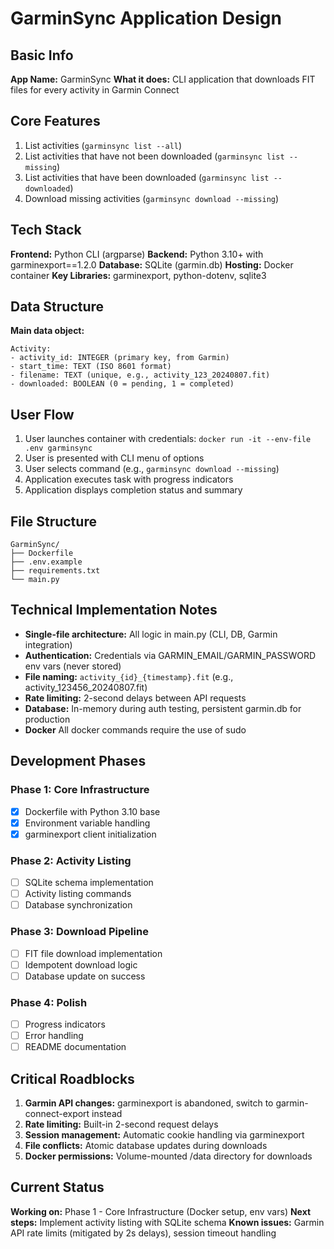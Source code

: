 # GarminSync Application Design

## Basic Info
**App Name:** GarminSync
**What it does:** CLI application that downloads FIT files for every activity in Garmin Connect

## Core Features
1. List activities (`garminsync list --all`)
2. List activities that have not been downloaded (`garminsync list --missing`)
3. List activities that have been downloaded (`garminsync list --downloaded`)
4. Download missing activities (`garminsync download --missing`)

## Tech Stack
**Frontend:** Python CLI (argparse)
**Backend:** Python 3.10+ with garminexport==1.2.0
**Database:** SQLite (garmin.db)
**Hosting:** Docker container
**Key Libraries:** garminexport, python-dotenv, sqlite3

## Data Structure
**Main data object:**
```
Activity:
- activity_id: INTEGER (primary key, from Garmin)
- start_time: TEXT (ISO 8601 format)
- filename: TEXT (unique, e.g., activity_123_20240807.fit)
- downloaded: BOOLEAN (0 = pending, 1 = completed)
```

## User Flow
1. User launches container with credentials: `docker run -it --env-file .env garminsync`
2. User is presented with CLI menu of options
3. User selects command (e.g., `garminsync download --missing`)
4. Application executes task with progress indicators
5. Application displays completion status and summary

## File Structure
```
GarminSync/
├── Dockerfile
├── .env.example
├── requirements.txt
└── main.py
```

## Technical Implementation Notes
- **Single-file architecture:** All logic in main.py (CLI, DB, Garmin integration)
- **Authentication:** Credentials via GARMIN_EMAIL/GARMIN_PASSWORD env vars (never stored)
- **File naming:** `activity_{id}_{timestamp}.fit` (e.g., activity_123456_20240807.fit)
- **Rate limiting:** 2-second delays between API requests
- **Database:** In-memory during auth testing, persistent garmin.db for production
- **Docker** All docker commands require the use of sudo

## Development Phases
### Phase 1: Core Infrastructure
- [X] Dockerfile with Python 3.10 base
- [X] Environment variable handling
- [X] garminexport client initialization

### Phase 2: Activity Listing
- [ ] SQLite schema implementation
- [ ] Activity listing commands
- [ ] Database synchronization

### Phase 3: Download Pipeline
- [ ] FIT file download implementation
- [ ] Idempotent download logic
- [ ] Database update on success

### Phase 4: Polish
- [ ] Progress indicators
- [ ] Error handling
- [ ] README documentation

## Critical Roadblocks
1. **Garmin API changes:** garminexport is abandoned, switch to garmin-connect-export instead
2. **Rate limiting:** Built-in 2-second request delays
3. **Session management:** Automatic cookie handling via garminexport
4. **File conflicts:** Atomic database updates during downloads
5. **Docker permissions:** Volume-mounted /data directory for downloads

## Current Status
**Working on:** Phase 1 - Core Infrastructure (Docker setup, env vars)
**Next steps:** Implement activity listing with SQLite schema
**Known issues:** Garmin API rate limits (mitigated by 2s delays), session timeout handling
